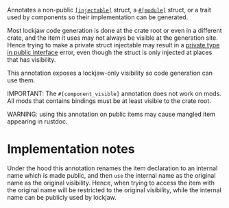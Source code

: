 Annotates a non-public [`[injectable]`](injectable) struct, a [`#[module]`](module) struct, or a
trait used by components so their implementation can be generated.

Most lockjaw code generation is done at the crate root or even in a different crate, and the item it
uses may not always be visible at the generation site. Hence trying to make a private struct
injectable may result in
a [private type in public interface](https://doc.rust-lang.org/error-index.html#E0446) error, even
though the struct is only injected at places that has visibility.

This annotation exposes a lockjaw-only visibility so code generation can use them.

IMPORTANT: The `#[component_visible]` annotation does not work on mods. All mods that contains
bindings must be at least visible to the crate root.

WARNING: using this annotation on public items may cause mangled item appearing in rustdoc.

# Implementation notes

Under the hood this annotation renames the item declaration to an internal name which is made
public, and then `use` the internal name as the original name as the original visibility. Hence,
when trying to access the item with the original name will be restricted to the original visibility,
while the internal name can be publicly used by lockjaw.
